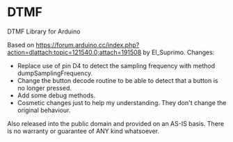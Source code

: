 # DTMF
DTMF Library for Arduino

Based on https://forum.arduino.cc/index.php?action=dlattach;topic=121540.0;attach=191508
by El_Suprimo.  Changes:
 - Replace use of pin D4 to detect the sampling frequency with method dumpSamplingFrequency.
 - Change the button decode routine to be able to detect that a button is no longer pressed.
 - Add some debug methods.  
 - Cosmetic changes just to help my understanding.  They don't change the original behaviour.
 
Also released into the public domain and provided on an AS-IS basis. 
There is no warranty or guarantee of ANY kind whatsoever.
